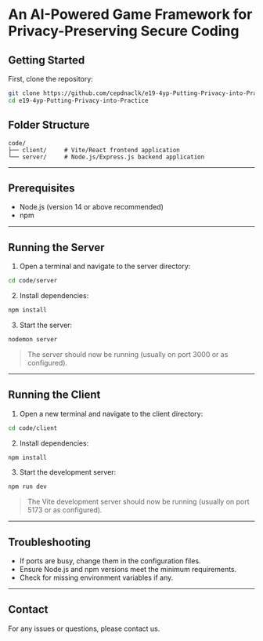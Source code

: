 # An AI-Powered Game Framework for Privacy-Preserving Secure Coding

## Getting Started

First, clone the repository:

```bash
git clone https://github.com/cepdnaclk/e19-4yp-Putting-Privacy-into-Practice.git
cd e19-4yp-Putting-Privacy-into-Practice
```

## Folder Structure

```
code/
├── client/     # Vite/React frontend application
└── server/     # Node.js/Express.js backend application
```

---

## Prerequisites

- Node.js (version 14 or above recommended)
- npm

---

## Running the Server

1. Open a terminal and navigate to the server directory:

```bash
cd code/server
```

2. Install dependencies:

```bash
npm install
```

3. Start the server:

```bash
nodemon server
```

> The server should now be running (usually on port 3000 or as configured).

---

## Running the Client

1. Open a new terminal and navigate to the client directory:

```bash
cd code/client
```

2. Install dependencies:

```bash
npm install
```

3. Start the development server:

```bash
npm run dev
```

> The Vite development server should now be running (usually on port 5173 or as configured).

---

## Troubleshooting

- If ports are busy, change them in the configuration files.
- Ensure Node.js and npm versions meet the minimum requirements.
- Check for missing environment variables if any.

---

## Contact

For any issues or questions, please contact us.
